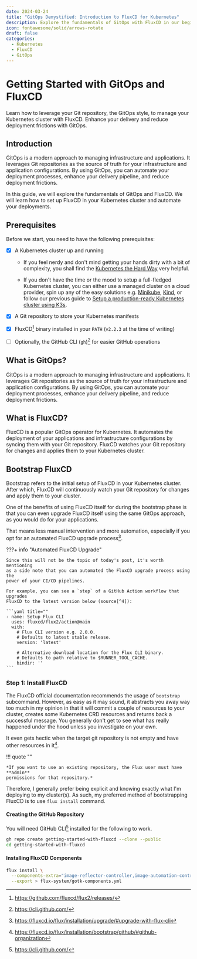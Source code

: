 ```yaml
---
date: 2024-03-24
title: "GitOps Demystified: Introduction to FluxCD for Kubernetes"
description: Explore the fundamentals of GitOps with FluxCD in our beginner-friendly guide. Learn how to automate Kubernetes deployments and enhance your delivery pipeline.
icon: fontawesome/solid/arrows-rotate
draft: false
categories:
  - Kubernetes
  - FluxCD
  - GitOps
---
```


# Getting Started with GitOps and FluxCD

Learn how to leverage your Git repository, the GitOps style, to manage your
Kubernetes cluster with FluxCD. Enhance your delivery and reduce deployment
frictions with GitOps.

<!-- more -->

## Introduction

GitOps is a modern approach to managing infrastructure and applications. It
leverages Git repositories as the source of truth for your infrastructure and
application configurations. By using GitOps, you can automate your deployment
processes, enhance your delivery pipeline, and reduce deployment frictions.

In this guide, we will explore the fundamentals of GitOps and FluxCD. We will
learn how to set up FluxCD in your Kubernetes cluster and automate your
deployments.

## Prerequisites

Before we start, you need to have the following prerequisites:

- [x] A Kubernetes cluster up and running

    * If you feel nerdy and don't mind getting your hands dirty with a bit of
       complexity, you shall find the [Kubernetes the Hard Way][k8s-the-hard-way]
       very helpful.

    * If you don't have the time or the mood to setup a full-fledged Kubernetes
       cluster, you can either use a managed cluster on a cloud provider, spin up
       any of the easy solutions e.g. [Minikube][minikube], [Kind][kind], or
       follow our previous guide to [Setup a production-ready Kubernetes cluster
       using K3s][k3s-setup].

- [x] A Git repository to store your Kubernetes manifests
- [x] FluxCD[^1] binary installed in your `PATH` (`v2.2.3` at the time of writing)
- [ ] Optionally, the GitHub CLI (`gh`)[^2] for easier GitHub operations

## What is GitOps?

GitOps is a modern approach to managing infrastructure and applications. It
leverages Git repositories as the source of truth for your infrastructure and
application configurations. By using GitOps, you can automate your deployment
processes, enhance your delivery pipeline, and reduce deployment frictions.

## What is FluxCD?

FluxCD is a popular GitOps operator for Kubernetes. It automates the deployment
of your applications and infrastructure configurations by syncing them with your
Git repository. FluxCD watches your Git repository for changes and applies them
to your Kubernetes cluster.

## Bootstrap FluxCD

Bootstrap refers to the initial setup of FluxCD in your Kubernetes cluster.
After which, FluxCD will continuously watch your Git repository for changes and
apply them to your cluster.

One of the benefits of using FluxCD itself for during the bootstrap phase is
that you can even upgrade FluxCD itself using the same GitOps approach, as you
would do for your applications.

That means less manual intervention and more automation, especially if you opt
for an automated FluxCD upgrade process[^3].

???+ info "Automated FluxCD Upgrade"

    Since this will not be the topic of today's post, it's worth mentioning
    as a side note that you can automated the FluxCD upgrade process using the
    power of your CI/CD pipelines.

    For example, you can see a `step` of a GitHub Action workflow that upgrades
    FluxCD to the latest version below (source[^4]):

    ```yaml title=""
    - name: Setup Flux CLI
      uses: fluxcd/flux2/action@main
      with:
        # Flux CLI version e.g. 2.0.0.
        # Defaults to latest stable release.
        version: 'latest'

        # Alternative download location for the Flux CLI binary.
        # Defaults to path relative to $RUNNER_TOOL_CACHE.
        bindir: ''
    ```

### Step 1: Install FluxCD

The FluxCD official documentation recommends the usage of `bootstrap` subcommand.
However, as easy as it may sound, it abstracts you away way too much in my
opinion in that it will commit a couple of resources to your cluster, creates
some Kubernetes CRD resources and returns back a successful message. You generally
don't get to see what has really happened under the hood unless you investigate
on your own.

It even gets hectic when the target git repository is not empty and have other
resources in it[^5].

!!! quote ""

    *If you want to use an existing repository, the Flux user must have **admin**
    permissions for that repository.*

Therefore, I generally prefer being explicit and knowing exactly what I'm deploying to
my cluster(s). As such, my preferred method of bootstrapping FluxCD is to
use `flux install` command.

#### Creating the GitHub Repository

You will need GitHub CLI[^2] installed for the following to work.

```bash title="" linenums="0"
gh repo create getting-started-with-fluxcd --clone --public
cd getting-started-with-fluxcd
```

#### Installing FluxCD Components

```bash title="" linenums="0"
flux install \
  --components-extra="image-reflector-controller,image-automation-controller" \
  --export > flux-system/gotk-components.yml
```

[k8s-the-hard-way]: ./0003-kubernetes-the-hard-way.md
[minikube]: https://minikube.sigs.k8s.io/docs/
[kind]: https://kind.sigs.k8s.io/
[k3s-setup]: ./0005-install-k3s-on-ubuntu22.md

[^1]: https://github.com/fluxcd/flux2/releases/
[^2]: https://cli.github.com/
[^3]: https://fluxcd.io/flux/installation/upgrade/#upgrade-with-flux-cli
[^4]: https://fluxcd.io/flux/flux-gh-action/
[^5]: https://fluxcd.io/flux/installation/bootstrap/github/#github-organization
